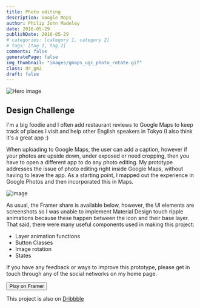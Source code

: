 ```yaml
---
title: Photo editing
description: Google Maps
author: Philip John Madeley
date: 2016-05-29
publishDate: 2016-05-29
# categories: [category 1, category 2]
# tags: [tag 1, tag 2]
comments: false
generatePage: false
img_thumbnail: "images/gmaps_ugc_photo_rotate.gif"
class: dr_gm2
draft: false
---
```


![Hero image](/images/gmaps_ugc_photo_rotate.gif)

## Design Challenge
I'm a big foodie and I often add restaurant reviews to Google Maps to keep track of places I visit and help other English speakers in Tokyo (I also think it's a great app :)  

When uploading to Google Maps, the user can add a caption, however if your photos are upside down, under exposed or need cropping, then you have to open a different app to do any photo editing.  My prototype addresses the issue of photo editing right inside Google Maps, without having to leave the app.  As a starting point, I mapped out the experience in Google Photos and then incorporated this in Maps.

![image](/images/gmaps_ugc_photo_process.png)

As usual, the Framer share is available below, however, the UI elements are screenshots so I was unable to implement Material Design touch ripple animations because these happen between the icon and their base layer. That said, there were many useful components used in making this project:

* Layer animation functions
* Button Classes
* Image rotation
* States

If you have any feedback or ways to improve this prototype, please get in touch through any of the social networks on my home page.

<a href="http://share.framerjs.com/5q3je16uy8z4/" target="_blank">
<button>Play on Framer</button>
</a>

This project is also on <a class="link" href="https://dribbble.com/shots/2743862-Photo-editing-inside-Google-Maps" target="_blank">Dribbble</a>
